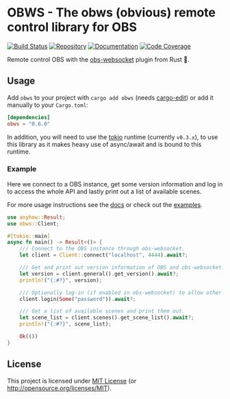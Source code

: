 # OBWS - The obws (obvious) remote control library for OBS

[![Build Status][build-img]][build-url]
[![Repository][crates-img]][crates-url]
[![Documentation][doc-img]][doc-url]
[![Code Coverage][cover-img]][cover-url]

[build-img]: https://img.shields.io/github/workflow/status/dnaka91/obws/CI/main?style=for-the-badge
[build-url]: https://github.com/dnaka91/obws/actions?query=workflow%3ACI
[crates-img]: https://img.shields.io/crates/v/obws?style=for-the-badge
[crates-url]: https://crates.io/crates/obws
[doc-img]: https://img.shields.io/badge/docs.rs-obws-4d76ae?style=for-the-badge
[doc-url]: https://docs.rs/obws
[cover-img]: https://img.shields.io/codecov/c/gh/dnaka91/obws?style=for-the-badge
[cover-url]: https://codecov.io/gh/dnaka91/obws

Remote control OBS with the [obs-websocket] plugin from Rust 🦀.

[obs-websocket]: https://github.com/Palakis/obs-websocket

## Usage

Add `obws` to your project with `cargo add obws` (needs [cargo-edit]) or add it manually to your
`Cargo.toml`:

```toml
[dependencies]
obws = "0.6.0"
```

In addition, you will need to use the [tokio](https://tokio.rs) runtime (currently `v0.3.x`), to
use this library as it makes heavy use of async/await and is bound to this runtime.

[cargo-edit]: https://github.com/killercup/cargo-edit

### Example

Here we connect to a OBS instance, get some version information and log in to access the whole API
and lastly print out a list of available scenes.

For more usage instructions see the [docs](https://docs.rs/obws) or check out the
[examples](examples/README.md).

```rust
use anyhow::Result;
use obws::Client;

#[tokio::main]
async fn main() -> Result<()> {
    /// Connect to the OBS instance through obs-websocket.
    let client = Client::connect("localhost", 4444).await?;

    /// Get and print out version information of OBS and obs-websocket.
    let version = client.general().get_version().await?;
    println!("{:#?}", version);

    /// Optionally log-in (if enabled in obs-websocket) to allow other APIs and receive events.
    client.login(Some("password")).await?;

    /// Get a list of available scenes and print them out.
    let scene_list = client.scenes().get_scene_list().await?;
    println!("{:#?}", scene_list);

    Ok(())
}
```

## License

This project is licensed under [MIT License](LICENSE) (or <http://opensource.org/licenses/MIT>).
